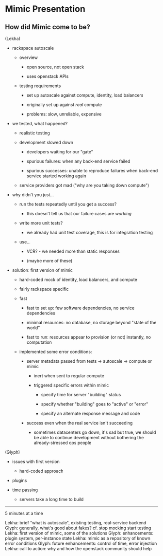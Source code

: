 

# Mimic Presentation

## How did Mimic come to be?

(Lekha)

- rackspace autoscale

  - overview

    - open source, not open stack

    - uses openstack APIs

  - testing requirements

    - set up autoscale against compute, identity, load balancers

    - originally set up against *real* compute

    - problems: slow, unreliable, expensive

- we tested, what happened?

  - realistic testing

  - development slowed down

    - developers waiting for our "gate"

    - spurious failures: when any back-end service failed

    - spurious successes: unable to reproduce failures when back-end service
      started working again

  - service providers got mad ("why are you taking down compute")

- why didn't you just...

  - run the tests repeatedly until you get a success?

    - this doesn't tell us that our failure cases are *working*

  - write more unit tests?

    - we already had unit test coverage, this is for integration testing

  - use...

    - VCR? - we needed more than static responses

    - (maybe more of these)

- solution: first version of mimic

  - hard-coded mock of identity, load balancers, and compute

  - fairly rackspace specific

  - fast

    - fast to set up: few software dependencies, no service dependencies

    - minimal resources: no database, no storage beyond "state of the world"

    - fast to run: resources appear to provision (or not) instantly, no
      computation

  - implemented some error conditions:

    - server metadata passed from tests -> autoscale -> compute or mimic

      - inert when sent to regular compute

      - triggered specific errors within mimic

        - specify time for server "building" status

        - specify whether "building" goes to "active" or "error"

        - specify an alternate response message and code

    - success even when the real service isn't succeeding

      - sometimes datacenters go down, it's sad but true, we should be able to
        continue development without bothering the already-stressed ops people

(Glyph)

- issues with first version

  - hard-coded approach

- plugins

- time passing

  - servers take a long time to build



-----

5 minutes at a time

Lekha: brief "what is autoscale", existing testing, real-service backend
Glyph: generally, what's good about fakes? cf. stop mocking start testing
Lekha: first version of mimic, some of the solutions
Glyph: enhancements: plugin system, per-instance state
Lekha: mimic as a repository of known error conditions
Glyph: future enhancements: control of time, error injection
Lekha: call to action: why and how the openstack community should help
